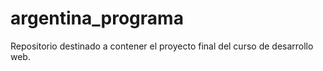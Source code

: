# argentina_programa
Repositorio destinado a contener el proyecto final del curso de desarrollo web.

